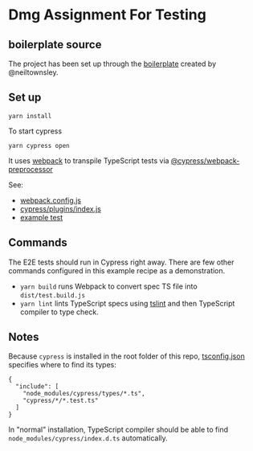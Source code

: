 # Dmg Assignment For Testing

## boilerplate source

The project has been set up through the [boilerplate](https://github.com/neiltownsley/cypress-typescript-webpack-boilerplate) created by @neiltownsley.

## Set up

```yarn install```

To start cypress

```yarn cypress open```

It uses [webpack](https://github.com/webpack/webpack) to transpile TypeScript tests
via [@cypress/webpack-preprocessor](https://github.com/cypress-io/cypress-webpack-preprocessor)

See:
- [webpack.config.js](webpack.config.js)
- [cypress/plugins/index.js](cypress/plugins/index.js)
- [example test](cypress/integration/spec.ts)

## Commands

The E2E tests should run in Cypress right away. There are few other commands configured in this example recipe as a demonstration.

- `yarn build` runs Webpack to convert spec TS file into `dist/test.build.js`
- `yarn lint` lints TypeScript specs using [tslint](https://palantir.github.io/tslint) and then TypeScript compiler to type check.

## Notes

Because `cypress` is installed in the root folder of this repo, [tsconfig.json](tsconfig.json) specifies where to find its types:

```
{
  "include": [
    "node_modules/cypress/types/*.ts",
    "cypress/*/*.test.ts"
  ]
}
```

In "normal" installation, TypeScript compiler should be able to find `node_modules/cypress/index.d.ts` automatically.